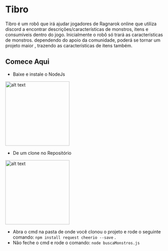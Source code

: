 # Tibro
Tibro é um robô que irá ajudar jogadores de Ragnarok online que utiliza discord a encontrar descrições/características de monstros, itens e consumíveis dentro do jogo. Inicialmente o robô só trará as características de monstros. dependendo do apoio da comunidade, poderá se tornar um projeto maior , trazendo as características de itens também.

## Comece Aqui
* Baixe e instale o NodeJs
<img width="200" src="https://miro.medium.com/max/960/1*4_n18FH8hRrvlLyRufD1sQ.png" alt="alt text" width="whatever" height="whatever">

* De um clone no Repositório 
<img width="200" src="https://pbs.twimg.com/profile_images/1017516299143041024/fLFdcGsl_400x400.jpg" alt="alt text" width="whatever" height="whatever">

* Abra o cmd  na pasta de onde você clonou o projeto e rode o seguinte comando: `npm install request cheerio --save` .
* Não feche o cmd e rode o comando: `node buscaMonstros.js`
